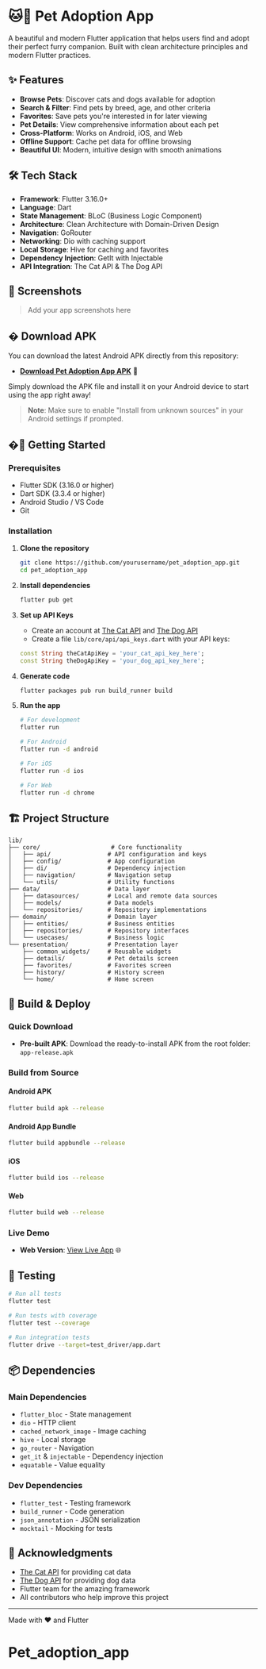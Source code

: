 # 🐱🐶 Pet Adoption App

A beautiful and modern Flutter application that helps users find and adopt their perfect furry companion. Built with clean architecture principles and modern Flutter practices.

## ✨ Features

- **Browse Pets**: Discover cats and dogs available for adoption
- **Search & Filter**: Find pets by breed, age, and other criteria
- **Favorites**: Save pets you're interested in for later viewing
- **Pet Details**: View comprehensive information about each pet
- **Cross-Platform**: Works on Android, iOS, and Web
- **Offline Support**: Cache pet data for offline browsing
- **Beautiful UI**: Modern, intuitive design with smooth animations

## 🛠️ Tech Stack

- **Framework**: Flutter 3.16.0+
- **Language**: Dart
- **State Management**: BLoC (Business Logic Component)
- **Architecture**: Clean Architecture with Domain-Driven Design
- **Navigation**: GoRouter
- **Networking**: Dio with caching support
- **Local Storage**: Hive for caching and favorites
- **Dependency Injection**: GetIt with Injectable
- **API Integration**: The Cat API & The Dog API

## 📱 Screenshots

> Add your app screenshots here

## � Download APK

You can download the latest Android APK directly from this repository:

- **[Download Pet Adoption App APK](./app-release.apk)** 📱

Simply download the APK file and install it on your Android device to start using the app right away!

> **Note**: Make sure to enable "Install from unknown sources" in your Android settings if prompted.

## �🚀 Getting Started

### Prerequisites

- Flutter SDK (3.16.0 or higher)
- Dart SDK (3.3.4 or higher)
- Android Studio / VS Code
- Git

### Installation

1. **Clone the repository**

   ```bash
   git clone https://github.com/yourusername/pet_adoption_app.git
   cd pet_adoption_app
   ```

2. **Install dependencies**

   ```bash
   flutter pub get
   ```

3. **Set up API Keys**

   - Create an account at [The Cat API](https://thecatapi.com/) and [The Dog API](https://thedogapi.com/)
   - Create a file `lib/core/api/api_keys.dart` with your API keys:

   ```dart
   const String theCatApiKey = 'your_cat_api_key_here';
   const String theDogApiKey = 'your_dog_api_key_here';
   ```

4. **Generate code**

   ```bash
   flutter packages pub run build_runner build
   ```

5. **Run the app**

   ```bash
   # For development
   flutter run

   # For Android
   flutter run -d android

   # For iOS
   flutter run -d ios

   # For Web
   flutter run -d chrome
   ```

## 🏗️ Project Structure

```
lib/
├── core/                    # Core functionality
│   ├── api/                # API configuration and keys
│   ├── config/             # App configuration
│   ├── di/                 # Dependency injection
│   ├── navigation/         # Navigation setup
│   └── utils/              # Utility functions
├── data/                   # Data layer
│   ├── datasources/        # Local and remote data sources
│   ├── models/             # Data models
│   └── repositories/       # Repository implementations
├── domain/                 # Domain layer
│   ├── entities/           # Business entities
│   ├── repositories/       # Repository interfaces
│   └── usecases/           # Business logic
└── presentation/           # Presentation layer
    ├── common_widgets/     # Reusable widgets
    ├── details/            # Pet details screen
    ├── favorites/          # Favorites screen
    ├── history/            # History screen
    └── home/               # Home screen
```

## 🔧 Build & Deploy

### Quick Download

- **Pre-built APK**: Download the ready-to-install APK from the root folder: `app-release.apk`

### Build from Source

#### Android APK

```bash
flutter build apk --release
```

#### Android App Bundle

```bash
flutter build appbundle --release
```

#### iOS

```bash
flutter build ios --release
```

#### Web

```bash
flutter build web --release
```

### Live Demo

- **Web Version**: [View Live App](https://shubham-gupta0.github.io/Pet_adoption_app/) 🌐

## 🧪 Testing

```bash
# Run all tests
flutter test

# Run tests with coverage
flutter test --coverage

# Run integration tests
flutter drive --target=test_driver/app.dart
```

## 📦 Dependencies

### Main Dependencies

- `flutter_bloc` - State management
- `dio` - HTTP client
- `cached_network_image` - Image caching
- `hive` - Local storage
- `go_router` - Navigation
- `get_it` & `injectable` - Dependency injection
- `equatable` - Value equality

### Dev Dependencies

- `flutter_test` - Testing framework
- `build_runner` - Code generation
- `json_annotation` - JSON serialization
- `mocktail` - Mocking for tests

## 🙏 Acknowledgments

- [The Cat API](https://thecatapi.com/) for providing cat data
- [The Dog API](https://thedogapi.com/) for providing dog data
- Flutter team for the amazing framework
- All contributors who help improve this project

---

Made with ❤️ and Flutter

# Pet_adoption_app
